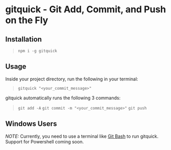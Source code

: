 # gitquick - Git Add, Commit, and Push on the Fly

## Installation

> `npm i -g gitquick`

## Usage

Inside your project directory, run the following in your terminal:

> `gitquick "<your_commit_message>"`

gitquick automatically runs the following 3 commands:

> `git add -A` `git commit -m "<your_commit_message>"` `git push`

## Windows Users

*NOTE:* Currently, you need to use a terminal like [Git Bash](https://git-scm.com/downloads) to run gitquick. Support for Powershell coming soon.
